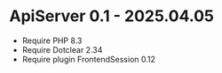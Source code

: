 ApiServer 0.1 - 2025.04.05
===========================================================
* Require PHP 8.3
* Require Dotclear 2.34
* Require plugin FrontendSession 0.12